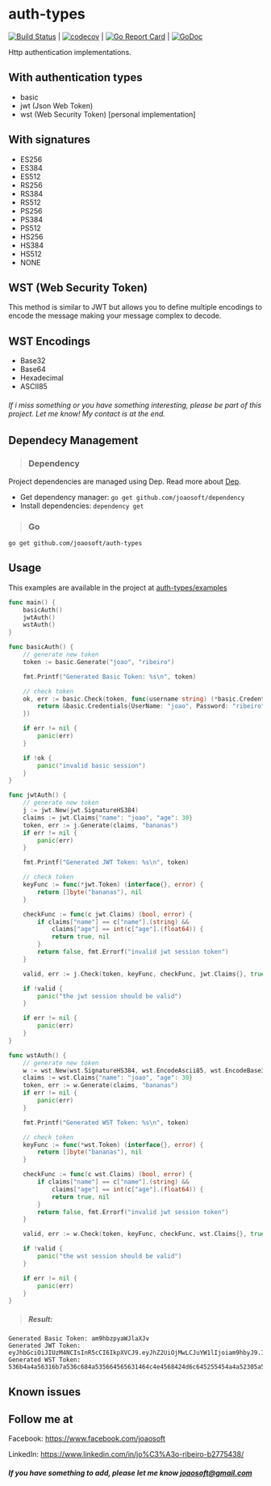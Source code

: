 # auth-types
[![Build Status](https://travis-ci.org/joaosoft/auth-types.svg?branch=master)](https://travis-ci.org/joaosoft/auth-types) | [![codecov](https://codecov.io/gh/joaosoft/auth-types/branch/master/graph/badge.svg)](https://codecov.io/gh/joaosoft/auth-types) | [![Go Report Card](https://goreportcard.com/badge/github.com/joaosoft/auth-types)](https://goreportcard.com/report/github.com/joaosoft/auth-types) | [![GoDoc](https://godoc.org/github.com/joaosoft/auth-types?status.svg)](https://godoc.org/github.com/joaosoft/auth-types)

Http authentication implementations.

## With authentication types
* basic
* jwt (Json Web Token)
* wst (Web Security Token) [personal implementation]

## With signatures
* ES256
* ES384
* ES512
* RS256
* RS384
* RS512
* PS256
* PS384
* PS512
* HS256
* HS384
* HS512
* NONE 

## WST (Web Security Token)
This method is similar to JWT but allows you to define multiple encodings to encode the message making your message complex to decode.

## WST Encodings
* Base32
* Base64
* Hexadecimal
* ASCII85

###### If i miss something or you have something interesting, please be part of this project. Let me know! My contact is at the end.

## Dependecy Management
>### Dependency

Project dependencies are managed using Dep. Read more about [Dep](https://github.com/golang/dep).
* Get dependency manager: `go get github.com/joaosoft/dependency`
* Install dependencies: `dependency get`

>### Go
```
go get github.com/joaosoft/auth-types
```

## Usage 
This examples are available in the project at [auth-types/examples](https://github.com/joaosoft/auth-types/tree/master/examples)

```go
func main() {
	basicAuth()
	jwtAuth()
	wstAuth()
}

func basicAuth() {
	// generate new token
	token := basic.Generate("joao", "ribeiro")

	fmt.Printf("Generated Basic Token: %s\n", token)

	// check token
	ok, err := basic.Check(token, func(username string) (*basic.Credentials, error) {
		return &basic.Credentials{UserName: "joao", Password: "ribeiro"}, nil
	})

	if err != nil {
		panic(err)
	}

	if !ok {
		panic("invalid basic session")
	}
}

func jwtAuth() {
	// generate new token
	j := jwt.New(jwt.SignatureHS384)
	claims := jwt.Claims{"name": "joao", "age": 30}
	token, err := j.Generate(claims, "bananas")
	if err != nil {
		panic(err)
	}

	fmt.Printf("Generated JWT Token: %s\n", token)

	// check token
	keyFunc := func(*jwt.Token) (interface{}, error) {
		return []byte("bananas"), nil
	}

	checkFunc := func(c jwt.Claims) (bool, error) {
		if claims["name"] == c["name"].(string) &&
			claims["age"] == int(c["age"].(float64)) {
			return true, nil
		}
		return false, fmt.Errorf("invalid jwt session token")
	}

	valid, err := j.Check(token, keyFunc, checkFunc, jwt.Claims{}, true)

	if !valid {
		panic("the jwt session should be valid")
	}

	if err != nil {
		panic(err)
	}
}

func wstAuth() {
	// generate new token
	w := wst.New(wst.SignatureHS384, wst.EncodeAscii85, wst.EncodeBase32, wst.EncodeBase64, wst.EncodeHexadecimal)
	claims := wst.Claims{"name": "joao", "age": 30}
	token, err := w.Generate(claims, "bananas")
	if err != nil {
		panic(err)
	}

	fmt.Printf("Generated WST Token: %s\n", token)

	// check token
	keyFunc := func(*wst.Token) (interface{}, error) {
		return []byte("bananas"), nil
	}

	checkFunc := func(c wst.Claims) (bool, error) {
		if claims["name"] == c["name"].(string) &&
			claims["age"] == int(c["age"].(float64)) {
			return true, nil
		}
		return false, fmt.Errorf("invalid jwt session token")
	}

	valid, err := w.Check(token, keyFunc, checkFunc, wst.Claims{}, true)

	if !valid {
		panic("the wst session should be valid")
	}

	if err != nil {
		panic(err)
	}
}
```

> ##### Result:
```
Generated Basic Token: am9hbzpyaWJlaXJv
Generated JWT Token: eyJhbGciOiJIUzM4NCIsInR5cCI6IkpXVCJ9.eyJhZ2UiOjMwLCJuYW1lIjoiam9hbyJ9.IBjoIfFYFyqNIdBGIaZFT9aamswR4Hm0exoULbfZAqgampskcI3pldAz2wOKq1q5
Generated WST Token: 536b4a4a56316b7a536c684a535664565631464c4e4568424d6c645255454a4a52305a5256456c545446464a576b4e5951316f795455644f546c4d30545552565346465452564659575430.536b4a4a56316b7a536c4e4a526b5a585655777a54456443526b4e46556b524553554531566b6c56556b4e48546b35544e6c424457456c424e56644a55466f30.5445704e52464e56576b68464e555a554e464d7a5355744754456456535449315445705856304e58516c5a49536b354854314255546b6c4e56566846576c4a4654306c615645565555303146536c68575230314b4d30315754465a42536b4e4654454a4355304e4a53304e4f56566c4751566854556b35435330565a4d307331
```

## Known issues

## Follow me at
Facebook: https://www.facebook.com/joaosoft

LinkedIn: https://www.linkedin.com/in/jo%C3%A3o-ribeiro-b2775438/

##### If you have something to add, please let me know joaosoft@gmail.com
